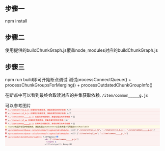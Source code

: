
## 步骤一
npm install

## 步骤二
使用提供的buildChunkGraph.js覆盖node_modules对应的buildChunkGraph.js

## 步骤三

npm run build即可开始断点调试 
测试processConnectQueue() + processChunkGroupsForMerging() + processOutdatedChunkGroupInfo()

在断点中可以看到最终会取读对应的并集获取依赖`./item/common_____g.js`

可以参考图片![断点调试打印信息](./test.png)